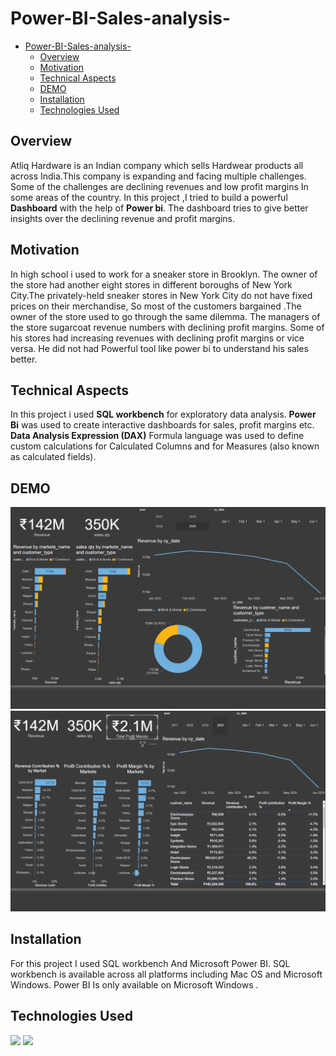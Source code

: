 # Power-BI-Sales-analysis-
- [Power-BI-Sales-analysis-](#power-bi-sales-analysis-)
  * [Overview](#overview)
  * [Motivation](#motivation)
  * [Technical Aspects](#technical-aspects)
  * [DEMO](#demo)
  * [Installation](#installation)
  * [Technologies Used](#technologies-used)



## Overview 
Atliq  Hardware is an Indian company which sells Hardwear products all across India.This company is expanding and facing multiple challenges. Some of the challenges are declining revenues and low profit margins In some areas of the country. In this project ,I tried to build a powerful **Dashboard** with the help of **Power bi**. The dashboard tries to give better insights over the declining  revenue and profit margins.


## Motivation 
In high school i used to work for a sneaker store in Brooklyn. The owner of the store had another eight  stores in different boroughs of New York City.The privately-held sneaker stores in New York City do not have fixed prices on their merchandise, So most of the customers bargained .The owner of the store used to go through the same dilemma. The managers of the store sugarcoat revenue numbers with declining profit margins. Some of his stores had increasing revenues with declining profit margins or vice versa. He did not had Powerful tool like power bi to understand his sales better. 
 
## Technical Aspects 
In this project i used **SQL workbench** for exploratory data analysis. 
**Power Bi** was used to create interactive dashboards for sales, profit margins etc.
**Data Analysis Expression (DAX)** Formula language was used to define custom calculations for Calculated Columns and for Measures (also known as calculated fields). 


## DEMO 
![alt text](https://github.com/Mandeepsingh666/Power-BI-Sales-analysis-/blob/master/Sales_1_demo.gif?raw=true)
![alt text](https://github.com/Mandeepsingh666/Power-BI-Sales-analysis-/blob/master/Sales_2_demo.gif?raw=true)

## Installation
For this project I used SQL workbench And Microsoft Power BI. SQL workbench is available across all platforms including Mac OS and Microsoft Windows. Power BI Is only available on Microsoft Windows .

## Technologies Used
<img src="https://roaringapps.s3.amazonaws.com/assets/icons/1373937913794-mysql-workbench.png" width="130">
<img src="https://seekvectorlogo.com/wp-content/uploads/2018/12/power-bi-vector-logo.png" width="130">
